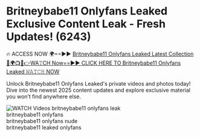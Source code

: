 # Britneybabe11 Onlyfans Leaked Exclusive Content Leak - Fresh Updates! (6243)

🔥 ACCESS NOW 🌍==►► <a href="https://tinyurl.com/3fjeunct" rel="nofollow">Britneybabe11 Onlyfans Leaked Latest Collection</a></h3>
[🔴🌍📺📱👉WA𝚃CH Now==►► CLICK HERE TO Britneybabe11 Onlyfans Leaked 𝚆𝙰𝚃𝙲𝙷 NOW](https://tinyurl.com/3fjeunct)

Unlock Britneybabe11 Onlyfans Leaked's private videos and photos today! Dive into the newest 2025 content updates and explore exclusive material you won’t find anywhere else.


<a href="https://tinyurl.com/3fjeunct" rel="nofollow" data-target="animated-image.originalLink"><img src="https://camo.githubusercontent.com/8a4f000d20f83aca3bf7ec5f350d767afa0574a8a352519fd8cfa583a6f93a33/68747470733a2f2f692e696d6775722e636f6d2f644a486b345a712e676966" alt="WATCH Videos" data-canonical-src="https://i.imgur.com/dJHk4Zq.gif" style="max-width: 100%; display: inline-block;" data-target="animated-image.originalImage"></a>
britneybabe11 onlyfans leak<br>
britneybabe11 onlyfans<br>
britneybabe11 onlyfans nude<br>
britneybabe11 leaked onlyfans